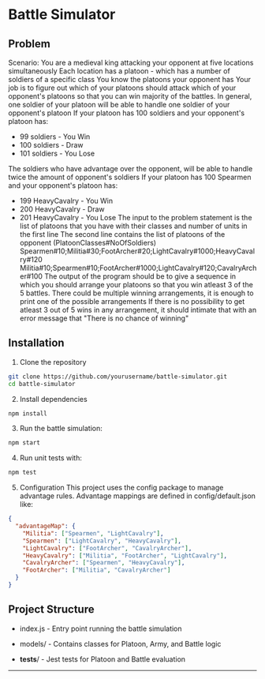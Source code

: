 # Battle Simulator

## Problem
Scenario:
You are a medieval king attacking your opponent at five locations simultaneously
Each location has a platoon - which has a number of soldiers of a specific class
You know the platoons your opponent has
Your job is to figure out which of your platoons should attack which of your opponent's platoons so that you can win majority of the battles.
In general, one soldier of your platoon will be able to handle one soldier of your opponent's platoon
If your platoon has 100 soldiers and your opponent's platoon has:
* 99 soldiers - You Win
* 100 soldiers - Draw
* 101 soldiers - You Lose

The soldiers who have advantage over the opponent, will be able to handle twice the amount of opponent's soldiers
If your platoon has 100 Spearmen and your opponent's platoon has:
* 199 HeavyCavalry - You Win
* 200 HeavyCavalry - Draw
* 201 HeavyCavalry - You Lose
The input to the problem statement is the list of platoons that you have with their classes and number of units in the first line
The second line contains the list of platoons of the opponent (PlatoonClasses#NoOfSoldiers)
Spearmen#10;Militia#30;FootArcher#20;LightCavalry#1000;HeavyCavalry#120
Militia#10;Spearmen#10;FootArcher#1000;LightCavalry#120;CavalryArcher#100
The output of the program should be to give a sequence in which you should arrange your platoons so that you win atleast 3 of the 5 battles.
There could be multiple winning arrangements, it is enough to print one of the possible arrangements
If there is no possibility to get atleast 3 out of 5 wins in any arrangement, it should intimate that with an error message that "There is no chance of winning"

## Installation

1. Clone the repository
```bash
git clone https://github.com/yourusername/battle-simulator.git
cd battle-simulator
```

2. Install dependencies
```bash
npm install
```

3. Run the battle simulation:
```bash
npm start
```

4. Run unit tests with:
```bash
npm test
```

5. Configuration
This project uses the config package to manage advantage rules.
Advantage mappings are defined in config/default.json like:

```json
{
  "advantageMap": {
    "Militia": ["Spearmen", "LightCavalry"],
    "Spearmen": ["LightCavalry", "HeavyCavalry"],
    "LightCavalry": ["FootArcher", "CavalryArcher"],
    "HeavyCavalry": ["Militia", "FootArcher", "LightCavalry"],
    "CavalryArcher": ["Spearmen", "HeavyCavalry"],
    "FootArcher": ["Militia", "CavalryArcher"]
  }
}
```

## Project Structure
- index.js - Entry point running the battle simulation

- models/ - Contains classes for Platoon, Army, and Battle logic

- __tests__/ - Jest tests for Platoon and Battle evaluation

---
